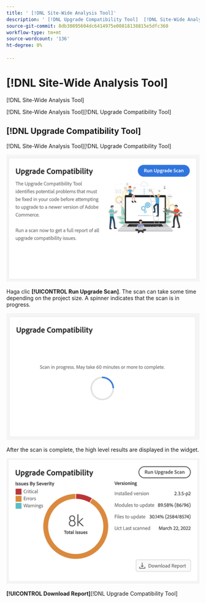 ```yaml
---
title: ' [!DNL Site-Wide Analysis Tool]'
description: ' [!DNL Upgrade Compatibility Tool]  [!DNL Site-Wide Analysis Tool] '
source-git-commit: 8db30895604dc6414975e00818138815e5dfc360
workflow-type: tm+mt
source-wordcount: '136'
ht-degree: 0%

---
```



# [!DNL Site-Wide Analysis Tool]

[!DNL Site-Wide Analysis Tool]

[](https://docs.magento.com/user-guide/reports/site-wide-analysis-tool.html)

[!DNL Site-Wide Analysis Tool][!DNL Upgrade Compatibility Tool]

## [!DNL Upgrade Compatibility Tool]

[!DNL Site-Wide Analysis Tool][!DNL Upgrade Compatibility Tool]

![](../../assets/upgrade-guide/uct-swat-initial.png)

Haga clic **[!UICONTROL Run Upgrade Scan]**. The scan can take some time depending on the project size. A spinner indicates that the scan is in progress.

![](../../assets/upgrade-guide/uct-swat-progress.png)

After the scan is complete, the high level results are displayed in the widget.

![](../../assets/upgrade-guide/uct-swat-results.png)

**[!UICONTROL Download Report]**[!DNL Upgrade Compatibility Tool]
